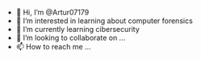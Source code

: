 - 👋 Hi, I’m @Artur07179
- 👀 I’m interested in learning about computer forensics
- 🌱 I’m currently learning cibersecurity
- 💞️ I’m looking to collaborate on ...
- 📫 How to reach me ...

<!---
Artur07179/Artur07179 is a ✨ special ✨ repository because its `README.md` (this file) appears on your GitHub profile.
You can click the Preview link to take a look at your changes.
--->
